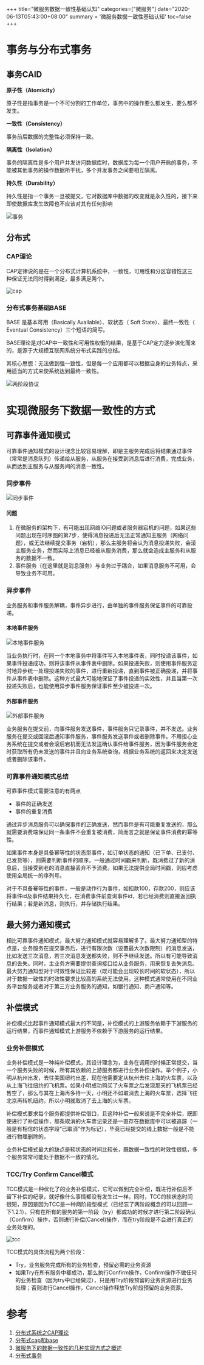 +++
title="微服务数据一致性基础认知"
categories=["微服务"]
date="2020-06-13T05:43:00+08:00"
summary = '微服务数据一致性基础认知'
toc=false
+++

事务与分布式事务
================

事务CAID
--------

**原子性（Atomicity）**

原子性是指事务是一个不可分割的工作单位，事务中的操作要么都发生，要么都不发生。

**一致性（Consistency）**

事务前后数据的完整性必须保持一致。

**隔离性（Isolation）**

事务的隔离性是多个用户并发访问数据库时，数据库为每一个用户开启的事务，不能被其他事务的操作数据所干扰，多个并发事务之间要相互隔离。

**持久性（Durability）**

持久性是指一个事务一旦被提交，它对数据库中数据的改变就是永久性的，接下来即使数据库发生故障也不应该对其有任何影响

![事务](img_0.png)

分布式
------

### CAP理论

CAP定律说的是在一个分布式计算机系统中，一致性，可用性和分区容错性这三种保证无法同时得到满足，最多满足两个。

![cap](https://img2020.cnblogs.com/blog/1780187/202006/1780187-20200613113120772-2123278813.jpg)

### 分布式事务基础BASE

BASE 是基本可用（Basically Available）、软状态（ Soft State）、最终一致性（ Eventual Consistency）三个短语的简写。

BASE理论是对CAP中一致性和可用性权衡的结果，是基于CAP定力逐步演化而来的，是源于大规模互联网系统分布式实践的总结。

其核心思想：无法做到强一致性，但是每一个应用都可以根据自身的业务特点，采用适当的方式来使系统达到最终一致性。

![两阶段协议](img_1.png)

实现微服务下数据一致性的方式
============================

可靠事件通知模式
----------------

可靠事件通知模式的设计理念比较容易理解，即是主服务完成后将结果通过事件（常常是消息队列）传递给从服务，从服务在接受到消息后进行消费，完成业务，从而达到主服务与从服务间的消息一致性。

### 同步事件

![同步事件](img_2.png)

#### 问题

1.	在微服务的架构下，有可能出现网络IO问题或者服务器宕机的问题，如果这些问题出现在时序图的第7步，使得消息投递后无法正常通知主服务（网络问题），或无法继续提交事务（宕机），那么主服务将会认为消息投递失败，会滚主服务业务，然而实际上消息已经被从服务消费，那么就会造成主服务和从服务的数据不一致。
2.	事件服务（在这里就是消息服务）与业务过于耦合，如果消息服务不可用，会导致业务不可用。

### 异步事件

业务服务和事件服务解耦，事件异步进行，由单独的事件服务保证事件的可靠投递。

#### 本地事件服务

![本地事件服务](img_3.png)

当业务执行时，在同一个本地事务中将事件写入本地事件表，同时投递该事件，如果事件投递成功，则将该事件从事件表中删除。如果投递失败，则使用事件服务定时地异步统一处理投递失败的事件，进行重新投递，直到事件被正确投递，并将事件从事件表中删除。这种方式最大可能地保证了事件投递的实效性，并且当第一次投递失败后，也能使用异步事件服务保证事件至少被投递一次。

#### 外部事件服务

![外部事件服务](img_4.png)

业务服务在提交前，向事件服务发送事件，事件服务只记录事件，并不发送。业务服务在提交或回滚后通知事件服务，事件服务发送事件或者删除事件。不用担心业务系统在提交或者会滚后宕机而无法发送确认事件给事件服务，因为事件服务会定时获取所有仍未发送的事件并且向业务系统查询，根据业务系统的返回来决定发送或者删除该事件。

### 可靠事件通知模式总结

可靠事件模式需要注意的有两点

-	事件的正确发送
-	事件的重复消费

通过异步消息服务可以确保事件的正确发送，然而事件是有可能重复发送的，那么就需要消费端保证同一条事件不会重复被消费，简而言之就是保证事件消费的幂等性。

如果事件本身是具备幂等性的状态型事件，如订单状态的通知（已下单、已支付、已发货等），则需要判断事件的顺序。一般通过时间戳来判断，既消费过了新的消息后，当接受到老的消息直接丢弃不予消费。如果无法提供全局时间戳，则应考虑使用全局统一的序列号。

对于不具备幂等性的事件，一般是动作行为事件，如扣款100，存款200，则应该将事件id及事件结果持久化，在消费事件前查询事件id，若已经消费则直接返回执行结果；若是新消息，则执行，并存储执行结果。

最大努力通知模式
----------------

相比可靠事件通知模式，最大努力通知模式就容易理解多了。最大努力通知型的特点是，业务服务在提交事务后，进行有限次数（设置最大次数限制）的消息发送，比如发送三次消息，若三次消息发送都失败，则不予继续发送。所以有可能导致消息的丢失。同时，主业务方需要提供查询接口给从业务服务，用来恢复丢失消息。最大努力通知型对于时效性保证比较差（既可能会出现较长时间的软状态），所以对于数据一致性的时效性要求比较高的系统无法使用。这种模式通常使用在不同业务平台服务或者对于第三方业务服务的通知，如银行通知、商户通知等。

补偿模式
--------

补偿模式比起事件通知模式最大的不同是，补偿模式的上游服务依赖于下游服务的运行结果，而事件通知模式上游服务不依赖于下游服务的运行结果。

### 业务补偿模式

业务补偿模式是一种纯补偿模式，其设计理念为，业务在调用的时候正常提交，当一个服务失败的时候，所有其依赖的上游服务都进行业务补偿操作。举个例子，小明从杭州出发，去往美国纽约出差，现在他需要定从杭州去往上海的火车票，以及从上海飞往纽约的飞机票。如果小明成功购买了火车票之后发现那天的飞机票已经售空了，那么与其在上海再多待一天，小明还不如取消去上海的火车票，选择飞往北京再转机纽约，所以小明就取消了去上海的火车票。

补偿模式要求每个服务都提供补偿借口，且这种补偿一般来说是不完全补偿，既即使进行了补偿操作，那条取消的火车票记录还是一直存在数据库中可以被追踪（一般是有相信的状态字段“已取消”作为标记），毕竟已经提交的线上数据一般是不能进行物理删除的。

业务补偿模式最大的缺点是软状态的时间比较长，既数据一致性的时效性很低，多个服务常常可能处于数据不一致的情况。

### TCC/Try Confirm Cancel模式

TCC模式是一种优化了的业务补偿模式，它可以做到完全补偿，既进行补偿后不留下补偿的纪录，就好像什么事情都没有发生过一样。同时，TCC的软状态时间很短，原因是因为TCC是一种两阶段型模式（已经忘了两阶段概念的可以回顾一下1.2.1），只有在所有的服务的第一阶段（try）都成功的时候才进行第二阶段确认（Confirm）操作，否则进行补偿(Cancel)操作，而在try阶段是不会进行真正的业务处理的。

![tcc](https://img2020.cnblogs.com/blog/1780187/202006/1780187-20200613134042933-1802181885.jpg)

TCC模式的具体流程为两个阶段：

-	Try，业务服务完成所有的业务检查，预留必需的业务资源
-	如果Try在所有服务中都成功，那么执行Confirm操作，Confirm操作不做任何的业务检查（因为try中已经做过），只是用Try阶段预留的业务资源进行业务处理；否则进行Cancel操作，Cancel操作释放Try阶段预留的业务资源。

参考
====

1.	[分布式系统之CAP理论](https://www.cnblogs.com/hxsyl/p/4381980.html)
2.	[分布式cap和base](https://www.jianshu.com/p/46b90dfc7c90)
3.	[微服务下的数据一致性的几种实现方式之概述](https://www.jianshu.com/p/b264a196b177#comments)
4.	[分布式事务](https://juejin.im/post/5aa3c7736fb9a028bb189bca)

